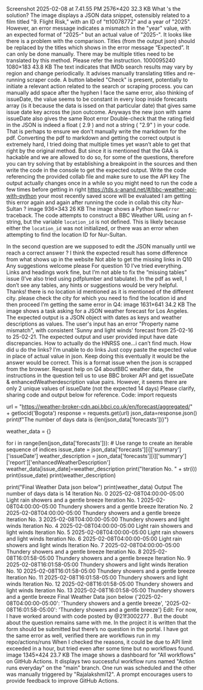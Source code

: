 Screenshot 2025-02-08 at 7.41.55 PM 2576×420 32.3 KB What 's the solution?
The image displays a JSON data snippet, ostensibly related to a film titled "9. Flight Risk," with an ID of "tt10078772" and a year of "2025".  However, an error message indicates a mismatch in the "year" value, with an expected format of "2025-" but an actual value of "2025-". It looks like there is a problem with the comparison.
Titles (from the output json) should be replaced by the titles which shows in the error message “Expected”. It can only be done manually. There may be multiple titles need to be translated by this method. Please refer the instruction. 1000095240 1080×183 43.8 KB
The text indicates that IMDb search results may vary by region and change periodically. It advises manually translating titles and re-running scraper code. A button labeled "Check" is present, potentially to initiate a relevant action related to the search or scraping process.
you can manually add space after the hyphen
I face the same error, also thinking of issueDate, the value seems to be constant in every loop inside forecasts array (is it because the data is issed on that particular date) that gives same issue date key across the json outcome. Anyways the new json with same issueDate also gives the same Root error
Double-check that the rating field in the JSON is indeed a float ( 2.9 ) and not a string ( "2.9" ) in your code.
That is perhaps to ensure we don’t manually write the markdown for the pdf. Converting the pdf to markdown and getting the correct output is extremely hard, I tried doing that multiple times yet wasn’t able to get that right by the original method. But since it is mentioned that the GAA is hackable and we are allowed to do so, for some of the questions, therefore you can try solving that by establishing a breakpoint in the sources and then write the code in the console to get the expected output.
Write the code referencing the provided collab file and make sure to use the API key The output actually changes once in a while so you might need to run the code a few times before getting in right https://tds.s-anand.net/#/bbc-weather-api-with-python
your most recently saved score will be evaluated
I am getting this error again and again after running the code in collab this city Nur-Sultan ? image 936×343 26 KB
The image shows a Python `NameError` traceback. The code attempts to construct a BBC Weather URL using an f-string, but the variable `location_id` is not defined. This is likely because either the `location_id` was not initialized, or there was an error when attempting to find the location ID for Nur-Sultan.

In the second question are we supposed to edit the JSON manually until we reach a correct answer ? I think the expected result has some difference from what shows up in the website
Not able to get the missing links in Q10 Any suggestions welcome please
For question 10 I’ve tried everything. Links and headings work fine, but I’m not able to fix the “missing tables” issue (I’ve also tried using pdfplumber and tabulate). In the pdf as well, I don’t see any tables, any hints or suggestions would be very helpful. Thanks!
there is no location id mentioned as it is mentioned of the different city. please check the city for which you need to find the location id and then proceed
I’m getting the same error in Q4: image 1631×641 34.2 KB
The image shows a task asking for a JSON weather forecast for Los Angeles. The expected output is a JSON object with dates as keys and weather descriptions as values. The user's input has an error "Property name mismatch", with consistent 'Sunny and light winds' forecast from 25-02-16 to 25-02-21. The expected output and user provided input have date discrepancies.
How to actually do the HNRSS one…i can’t find much.
How did u do the links? I’m unable to do links
Just copy paste the expected value in place of actual value in json. Keep doing this eventually it would be the answer would be correct. This is a format issue when the json is scrapped from the browser.
Request help on Q4 aboutBBC weather data, the instructions in the question tell us to use BBC broker API and get issueDate & enhancedWeatherdescription value pairs. However, it seems there are only 2 unique values of issueDate (not the expected 14 days) Please clarify, sharing code and output below for reference. Code: import requests

url = "https://weather-broker-cdn.api.bbci.co.uk/en/forecast/aggregated/" + getlocid('Bogota')
response = requests.get(url)
json_data=response.json()
print(f"The number of days data is {len(json_data['forecasts'])}")

weather_data = {}

for i in range(len(json_data['forecasts'])): # Use range to create an iterable sequence of indices
  issue_date = json_data['forecasts'][i]['summary']['issueDate']
  weather_description = json_data['forecasts'][i]['summary']['report']['enhancedWeatherDescription']
  weather_data[issue_date]=weather_description
  print("Iteration No. " + str(i))
  print(issue_date)
  print(weather_description)
  
print("Final Weather Data json below")
print(weather_data) Output The number of days data is 14
Iteration No. 0
2025-02-08T04:00:00-05:00
Light rain showers and a gentle breeze
Iteration No. 1
2025-02-08T04:00:00-05:00
Thundery showers and a gentle breeze
Iteration No. 2
2025-02-08T04:00:00-05:00
Thundery showers and a gentle breeze
Iteration No. 3
2025-02-08T04:00:00-05:00
Thundery showers and light winds
Iteration No. 4
2025-02-08T04:00:00-05:00
Light rain showers and light winds
Iteration No. 5
2025-02-08T04:00:00-05:00
Light rain showers and light winds
Iteration No. 6
2025-02-08T04:00:00-05:00
Light rain showers and light winds
Iteration No. 7
2025-02-08T04:00:00-05:00
Thundery showers and a gentle breeze
Iteration No. 8
2025-02-08T16:01:58-05:00
Thundery showers and a gentle breeze
Iteration No. 9
2025-02-08T16:01:58-05:00
Thundery showers and light winds
Iteration No. 10
2025-02-08T16:01:58-05:00
Thundery showers and a gentle breeze
Iteration No. 11
2025-02-08T16:01:58-05:00
Thundery showers and light winds
Iteration No. 12
2025-02-08T16:01:58-05:00
Thundery showers and light winds
Iteration No. 13
2025-02-08T16:01:58-05:00
Thundery showers and a gentle breeze
Final Weather Data json below
{'2025-02-08T04:00:00-05:00': 'Thundery showers and a gentle breeze', '2025-02-08T16:01:58-05:00': 'Thundery showers and a gentle breeze'} Edit: For now, I have worked around with code posted by @21f3002277 . But the doubt about the question remains
same with me. In the project it is written that the form should be submitted but there’s no question in the portal.
I have got the same error as well, verified there are workflows run in my repo/actions/runs When I checked the reasons, it could be due to API limit exceeded in a hour, but tried even after some time but no workflows found. image 1345×424 23.7 KB
The image shows a dashboard for "All workflows" on GitHub Actions. It displays two successful workflow runs named "Action runs everyday" on the "main" branch.  One run was scheduled and the other was manually triggered by "Rajalakshmi12". A prompt encourages users to provide feedback to improve GitHub Actions.
